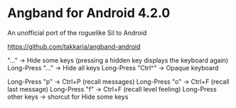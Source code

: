# Angband for Android 4.2.0

An unofficial port of the roguelike Sil to Android

https://github.com/takkaria/angband-android

"..." -> Hide some keys (pressing a hidden key displays the keyboard again)
Long-Press "..." -> Hide all keys
Long-Press "Ctrl^" -> Opaque keyboard

Long-Press "p" -> Ctrl+P (recall messages)
Long-Press "o" -> Ctrl+F (recall last message)
Long-Press "f" -> Ctrl+F (recall level feeling)
Long-Press other keys -> shorcut for Hide some keys
